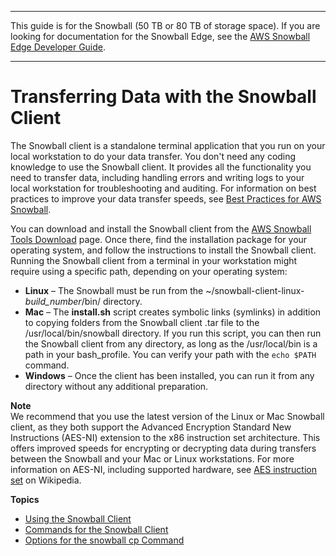 --------

This guide is for the Snowball \(50 TB or 80 TB of storage space\)\. If you are looking for documentation for the Snowball Edge, see the [AWS Snowball Edge Developer Guide](http://docs.aws.amazon.com/snowball/latest/developer-guide/whatisedge.html)\.

--------

# Transferring Data with the Snowball Client<a name="snowball-transfer-client"></a>

The Snowball client is a standalone terminal application that you run on your local workstation to do your data transfer\. You don't need any coding knowledge to use the Snowball client\. It provides all the functionality you need to transfer data, including handling errors and writing logs to your local workstation for troubleshooting and auditing\. For information on best practices to improve your data transfer speeds, see [Best Practices for AWS Snowball](BestPractices.md)\.

You can download and install the Snowball client from the [AWS Snowball Tools Download](http://aws.amazon.com/snowball/tools) page\. Once there, find the installation package for your operating system, and follow the instructions to install the Snowball client\. Running the Snowball client from a terminal in your workstation might require using a specific path, depending on your operating system:
+ **Linux** – The Snowball must be run from the \~/snowball\-client\-linux\-*build\_number*/bin/ directory\.
+ **Mac** – The **install\.sh** script creates symbolic links \(symlinks\) in addition to copying folders from the Snowball client \.tar file to the /usr/local/bin/snowball directory\. If you run this script, you can then run the Snowball client from any directory, as long as the /usr/local/bin is a path in your bash\_profile\. You can verify your path with the `echo $PATH` command\.
+ **Windows** – Once the client has been installed, you can run it from any directory without any additional preparation\.

**Note**  
We recommend that you use the latest version of the Linux or Mac Snowball client, as they both support the Advanced Encryption Standard New Instructions \(AES\-NI\) extension to the x86 instruction set architecture\. This offers improved speeds for encrypting or decrypting data during transfers between the Snowball and your Mac or Linux workstations\. For more information on AES\-NI, including supported hardware, see [AES instruction set](https://en.wikipedia.org/wiki/AES_instruction_set#Supporting_x86_CPUs) on Wikipedia\.

**Topics**
+ [Using the Snowball Client](using-client.md)
+ [Commands for the Snowball Client](using-client-commands.md)
+ [Options for the snowball cp Command](copy-command-reference.md)